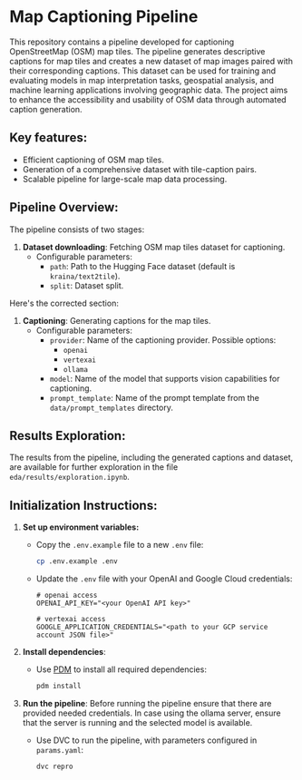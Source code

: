 # Map Captioning Pipeline

This repository contains a pipeline developed for captioning OpenStreetMap (OSM) map tiles. The pipeline generates descriptive captions for map tiles and creates a new dataset of map images paired with their corresponding captions. This dataset can be used for training and evaluating models in map interpretation tasks, geospatial analysis, and machine learning applications involving geographic data. The project aims to enhance the accessibility and usability of OSM data through automated caption generation.

## Key features:
- Efficient captioning of OSM map tiles.
- Generation of a comprehensive dataset with tile-caption pairs.
- Scalable pipeline for large-scale map data processing.

## Pipeline Overview:
The pipeline consists of two stages:

1. **Dataset downloading**: Fetching OSM map tiles dataset for captioning.
   - Configurable parameters:
     - `path`: Path to the Hugging Face dataset (default is `kraina/text2tile`).
     - `split`: Dataset split.
  
Here's the corrected section:


1. **Captioning**: Generating captions for the map tiles.
   - Configurable parameters:
     - `provider`: Name of the captioning provider. Possible options:
       - `openai`
       - `vertexai`
       - `ollama`
     - `model`: Name of the model that supports vision capabilities for captioning.
     - `prompt_template`: Name of the prompt template from the `data/prompt_templates` directory.
    
## Results Exploration:
The results from the pipeline, including the generated captions and dataset, are available for further exploration in the file `eda/results/exploration.ipynb`.

## Initialization Instructions:

1. **Set up environment variables:**
   - Copy the `.env.example` file to a new `.env` file:
     ```bash
     cp .env.example .env
     ```
   - Update the `.env` file with your OpenAI and Google Cloud credentials:
     ```
     # openai access
     OPENAI_API_KEY="<your OpenAI API key>"

     # vertexai access
     GOOGLE_APPLICATION_CREDENTIALS="<path to your GCP service account JSON file>"
     ```

2. **Install dependencies**:
   - Use [PDM](https://pdm.fming.dev/) to install all required dependencies:
     ```bash
     pdm install
     ```

3. **Run the pipeline**:
   Before running the pipeline ensure that there are provided needed credentials.
   In case using the ollama server, ensure that the server is running and the selected model is available.
   
   - Use DVC to run the pipeline, with parameters configured in `params.yaml`:
     ```bash
     dvc repro
     ```


